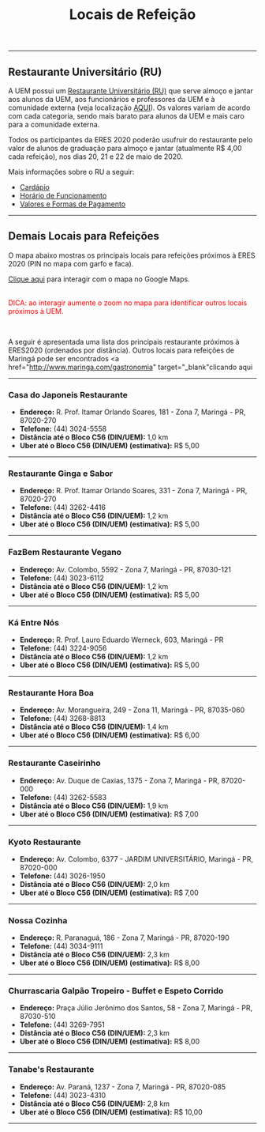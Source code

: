 ﻿---
layout: page-fullwidth
title: "Locais de Refeição"
#meta_title: "Duvidas? Entre em contato conosco"
subheadline: ""
#teaser: "Entre em contato conosco pelo e-mail #eres2020.uem@gmail.com"
permalink: "/refeicoes/"
header:
   image_fullwidth: banner_eres2020.png
---

<hr>
<h2>Restaurante Universitário (RU)</h2>

A UEM possui um <a href="http://www.ru.uem.br" target="_blank">Restaurante Universitário (RU)</a> que serve almoço e jantar aos alunos da UEM, aos funcionários e professores da UEM e à comunidade externa (veja localização <a href="https://eres2020.github.io/como_chegar" target="_blank">AQUI</a>). Os valores variam de acordo com cada categoria, sendo mais barato para alunos da UEM e mais caro para a comunidade externa.

Todos os participantes da ERES 2020 poderão usufruir do restaurante pelo valor de alunos de graduação para almoço e jantar (atualmente R$ 4,00 cada refeição), nos dias 20, 21 e 22 de maio de 2020.

Mais informações sobre o RU a seguir:

<ul>
	<li><a href="http://www.ru.uem.br/cardapio-1" target="_blank">Cardápio</a></li>
	<li><a href="http://www.ru.uem.br/copy_of_funcionamento" target="_blank">Horário de Funcionamento</a></li>
	<li><a href="http://www.ru.uem.br" target="_blank">Valores e Formas de Pagamento</a></li>
</ul>

<hr>

<h2>Demais Locais para Refeições</h2>

O mapa abaixo mostras os principais locais para refeições próximos à ERES 2020 (PIN no mapa com  garfo e faca).

<a href="https://www.google.com/maps/search/Restaurantes/@-23.4111414,-51.9402199,16.08z/data=!4m8!2m7!3m6!1sRestaurantes!2sBloco+C56+-+Vila+Esperanca,+Maring%C3%A1+-+PR,+87035-510!3s0x94ecd132a8d9ea27:0x8a04c17be315d09d!4m2!1d-51.9363427!2d-23.405659" target="_blank">Clique aqui</a> para interagir com o mapa no Google Maps. 

<br><font color="red">DICA: ao interagir aumente o zoom no mapa para identificar outros locais próximos à UEM.</font>


<div class="row t30">	
	<img src="{{ site.urlimg }}mapa_restaurantes.png" alt="" align="center">
</div><!-- /.row -->

<br>

A seguir é apresentada uma lista dos principais restaurante próximos à ERES2020 (ordenados por distância). Outros locais para refeições de Maringá pode ser encontrados <a href="http://www.maringa.com/gastronomia" target="_blank"clicando aqui</a>

<hr>

<h3>Casa do Japoneis Restaurante</h3>

<ul>		
	<li><b>Endereço:</b> R. Prof. Itamar Orlando Soares, 181 - Zona 7, Maringá - PR, 87020-270 </b></li>
	<li><b>Telefone:</b> (44) 3024-5558</li>	
	<li><b>Distância até o Bloco C56 (DIN/UEM):</b> 1,0 km</li>
	<li><b>Uber até o Bloco C56 (DIN/UEM) (estimativa):</b> R$ 5,00</li>
</ul>

<hr>

<h3>Restaurante Ginga e Sabor</h3>

<ul>		
	<li><b>Endereço:</b> R. Prof. Itamar Orlando Soares, 331 - Zona 7, Maringá - PR, 87020-270</b></li>
	<li><b>Telefone:</b> (44) 3262-4416</li>	
	<li><b>Distância até o Bloco C56 (DIN/UEM):</b> 1,2 km</li>
	<li><b>Uber até o Bloco C56 (DIN/UEM) (estimativa):</b> R$ 5,00</li>
</ul>

<hr>

<h3>FazBem Restaurante Vegano</h3>

<ul>		
	<li><b>Endereço:</b> Av. Colombo, 5592 - Zona 7, Maringá - PR, 87030-121</b></li>
	<li><b>Telefone:</b> (44) 3023-6112</li>	
	<li><b>Distância até o Bloco C56 (DIN/UEM):</b> 1,2 km</li>
	<li><b>Uber até o Bloco C56 (DIN/UEM) (estimativa):</b> R$ 5,00</li>
</ul>

<hr>

<h3>Ká Entre Nós</h3>

<ul>		
	<li><b>Endereço:</b> R. Prof. Lauro Eduardo Werneck, 603, Maringá - PR </b></li>
	<li><b>Telefone:</b> (44) 3224-9056</li>	
	<li><b>Distância até o Bloco C56 (DIN/UEM):</b> 1,2 km</li>
	<li><b>Uber até o Bloco C56 (DIN/UEM) (estimativa):</b> R$ 5,00</li>
</ul>

<hr>

<h3>Restaurante Hora Boa</h3>

<ul>		
	<li><b>Endereço:</b> Av. Morangueira, 249 - Zona 11, Maringá - PR, 87035-060</b></li>
	<li><b>Telefone:</b> (44) 3268-8813</li>	
	<li><b>Distância até o Bloco C56 (DIN/UEM):</b> 1,4 km</li>
	<li><b>Uber até o Bloco C56 (DIN/UEM) (estimativa):</b> R$ 6,00</li>
</ul>


<hr>

<h3>Restaurante Caseirinho</h3>

<ul>		
	<li><b>Endereço:</b> Av. Duque de Caxias, 1375 - Zona 7, Maringá - PR, 87020-000 </b></li>
	<li><b>Telefone:</b> (44) 3262-5583</li>	
	<li><b>Distância até o Bloco C56 (DIN/UEM):</b> 1,9 km</li>
	<li><b>Uber até o Bloco C56 (DIN/UEM) (estimativa):</b> R$ 7,00</li>
</ul>

<hr>

<h3>Kyoto Restaurante</h3>

<ul>		
	<li><b>Endereço:</b> Av. Colombo, 6377 - JARDIM UNIVERSITÁRIO, Maringá - PR, 87020-000</b></li>
	<li><b>Telefone:</b> (44) 3026-1950</li>	
	<li><b>Distância até o Bloco C56 (DIN/UEM):</b> 2,0 km</li>
	<li><b>Uber até o Bloco C56 (DIN/UEM) (estimativa):</b> R$ 7,00</li>
</ul>

<hr>

<h3>Nossa Cozinha</h3>

<ul>		
	<li><b>Endereço:</b> R. Paranaguá, 186 - Zona 7, Maringá - PR, 87020-190</b></li>
	<li><b>Telefone:</b> (44) 3034-9111</li>	
	<li><b>Distância até o Bloco C56 (DIN/UEM):</b> 2,3 km</li>
	<li><b>Uber até o Bloco C56 (DIN/UEM) (estimativa):</b> R$ 8,00</li>
</ul>

<hr>

<h3>Churrascaria Galpão Tropeiro - Buffet e Espeto Corrido</h3>

<ul>		
	<li><b>Endereço:</b> Praça Júlio Jerônimo dos Santos, 58 - Zona 7, Maringá - PR, 87030-510</b></li>
	<li><b>Telefone:</b> (44) 3269-7951</li>	
	<li><b>Distância até o Bloco C56 (DIN/UEM):</b> 2,3 km</li>
	<li><b>Uber até o Bloco C56 (DIN/UEM) (estimativa):</b> R$ 8,00</li>
</ul>

<hr>
 
<h3>Tanabe's Restaurante</h3>

<ul>		
	<li><b>Endereço:</b> Av. Paraná, 1237 - Zona 7, Maringá - PR, 87020-085</b></li>
	<li><b>Telefone:</b> (44) 3023-4310</li>	
	<li><b>Distância até o Bloco C56 (DIN/UEM):</b> 2,8 km</li>
	<li><b>Uber até o Bloco C56 (DIN/UEM) (estimativa):</b> R$ 10,00</li>
</ul>

<hr>




<div class="row t30">	
	<img src="{{ site.urlimg }}promocao_apoio_logos.png" alt="" align="center">
</div><!-- /.row -->












